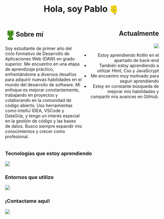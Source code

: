 <h1 align="center">Hola, soy Pablo <img src="gif-para-saludar.gif" alt="icono" style="vertical-align: middle; width: 35px;"></h1>
<div style="text-align: center;"></div>
</a>
<div style="display: flex; justify-content: space-between;">
  <div style="flex: 1;">
    <h2><img src="64rdrjmesq761.gif" alt="icono" style="vertical-align: middle; width: 35px;">Sobre mí</h2>
    <p class="mi-clase">Soy estudiante de primer año del ciclo formativo de Desarrollo de Aplicaciones Web (DAW) en grado superior. Me encuentro en una etapa de aprendizaje práctico, enfrentándome a diversos desafíos para adquirir nuevas habilidades en el mundo del desarrollo de software. Mi enfoque es mejorar constantemente, trabajando en proyectos y colaborando en la comunidad de código abierto. Uso herramientas como IntelliJ IDEA, VSCode y DataGrip, y tengo un interés especial en la gestión de código y las bases de datos. Busco siempre expandir mis conocimientos y crecer como profesional.</p>
  </div>
  <div style="flex: 1; text-align: right;">
    <h2>Actualmente</h2>
    <img src="c47b9a94986b92ac592745ad3a1b8815.gif" style="vertical-align: middle; width: 35px;" />
    <ul class="mi-clase">
      <li>Estoy aprendiendo Kotlin en el apartado de back-end</li>
      <li>También estoy aprendiendo a utilizar Html, Css y JavaScrypt</li>
      <li>Me encuentro muy motivado para seguir aprendiendo</li>
      <li>Estoy en constante búsqueda de mejorar mis habilidades y compartir mis avances en GitHub.</li>
    </ul>
  </div>
</div>
<h3>Tecnologías que estoy aprendiendo</h3>
<p class="mi-clase">
  <a href="https://skillicons.dev">
    <img src="https://skillicons.dev/icons?i=git,kotlin,css,html,mysql,github" />
  </a>
</p>
<h3>Entornos que utilizo</h3>
<p class="mi-clase">
  <a href="https://skillicons.dev">
    <img src="https://skillicons.dev/icons?i=vscode,idea" />
  </a>
</p>
<h3>¡Contactame aqui!</h3>
<p class="mi-clase">
  <a href="https://skillicons.dev">
    <img src="https://skillicons.dev/icons?i=discord,gmail" />
  </a>
</p>
